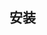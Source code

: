 ## 安装


<el-popover placement="bottom" title="标题" :width="200" trigger="click" content="这是一段内容,这是一段内容,这是一段内容,这是一段内容。">
    <template #reference>
      <el-button>click 激活</el-button>
    </template>
</el-popover>